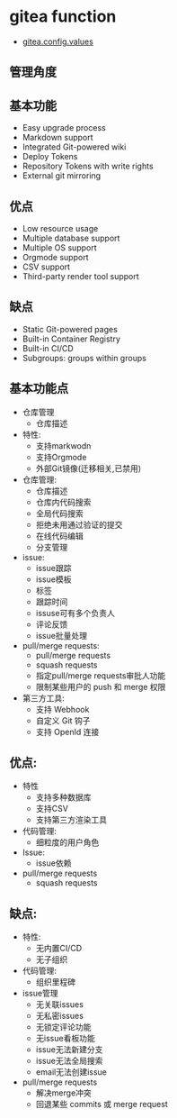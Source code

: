 # gitea function

* [gitea.config.values](https://docs.gitea.io/en-us/config-cheat-sheet/#overall-default)

## 管理角度
## 基本功能
* Easy upgrade process
* Markdown support
* Integrated Git-powered wiki
* Deploy Tokens
* Repository Tokens with write rights
* External git mirroring

## 优点
* Low resource usage
* Multiple database support
* Multiple OS support
* Orgmode support
* CSV support
* Third-party render tool support

## 缺点
* Static Git-powered pages
* Built-in Container Registry
* Built-in CI/CD
* Subgroups: groups within groups



## 基本功能点
* 仓库管理
  * 仓库描述
* 特性:
  * 支持markwodn
  * 支持Orgmode
  * 外部Git镜像(迁移相关,已禁用)
* 仓库管理:
  * 仓库描述
  * 仓库内代码搜索
  * 全局代码搜索
  * 拒绝未用通过验证的提交
  * 在线代码编辑
  * 分支管理
* issue:
  * issue跟踪
  * issue模板
  * 标签
  * 跟踪时间
  * issuse可有多个负责人
  * 评论反馈
  * issue批量处理
* pull/merge requests:
  * pull/merge requests
  * squash requests
  * 指定pull/merge requests审批人功能
  * 限制某些用户的 push 和 merge 权限
* 第三方工具:
  * 支持 Webhook
  * 自定义 Git 钩子
  * 支持 OpenId 连接
    
  
## 优点:
* 特性
  * 支持多种数据库
  * 支持CSV
  * 支持第三方渲染工具
* 代码管理:
  * 细粒度的用户角色
* Issue:
  * issue依赖
* pull/merge requests
  * squash requests

## 缺点:
* 特性:
  * 无内置CI/CD
  * 无子组织
* 代码管理:
  * 组织里程碑
* issue管理
  * 无关联issues
  * 无私密issues
  * 无锁定评论功能
  * 无issue看板功能
  * issue无法新建分支
  * issue无法全局搜索
  * email无法创建issue
* pull/merge requests
  * 解决merge冲突
  * 回退某些 commits 或 merge request